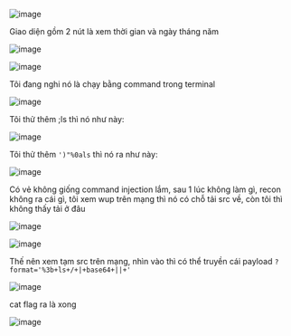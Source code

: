 ![image](https://github.com/user-attachments/assets/7c4dff30-ac03-4fb0-ba26-b13f4664f6f2)

Giao diện gồm 2 nút là xem thời gian và ngày tháng năm 

![image](https://github.com/user-attachments/assets/0ad6fe99-7de2-435f-a847-4ec2ae3891f1)

![image](https://github.com/user-attachments/assets/cf9c611a-71f1-414f-9ed1-cca0b351b03b)

Tôi đang nghi nó là chạy bằng command trong terminal

![image](https://github.com/user-attachments/assets/119d5264-ac7b-4bef-8514-31cdf4eb76e2)

Tôi thử thêm ;ls thì nó như này:

![image](https://github.com/user-attachments/assets/3780ddff-5d74-4fe5-bf5e-3058d1d0af21)

Tôi thử thêm `')"%0als` thì nó ra như này:

![image](https://github.com/user-attachments/assets/a0e7d1a1-79ae-4c10-8f02-c563e25913c5)

Có vẻ không giống command injection lắm, sau 1 lúc không làm gì, recon không ra cái gì, tôi xem wup trên mạng thì nó có chỗ tải src về, còn tôi thì không thấy tải ở đâu

![image](https://github.com/user-attachments/assets/d77239dd-ee64-4478-b3a7-a6f1644fcb0d)

![image](https://github.com/user-attachments/assets/44b10bf0-bb89-4c93-b708-8225d7bca217)

Thế nên xem tạm src trên mạng, nhìn vào thì có thể truyền cái payload `?format='%3b+ls+/+|+base64+||+'` 

![image](https://github.com/user-attachments/assets/3e3ee7ea-2887-41a6-9776-4c94c7bbb54c)

cat flag ra là xong

![image](https://github.com/user-attachments/assets/0d0a91c0-4077-447b-bdf5-4b11cf86300e)

